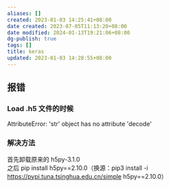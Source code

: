 ```yaml
---
aliases: []
created: 2023-01-03 14:25:41+08:00
date created: 2023-07-05T11:13:20+08:00
date modified: 2024-01-13T19:21:06+08:00
dg-publish: true
tags: []
title: keras
updated: 2023-01-03 14:28:55+08:00
---
```


## 报错
### Load .h5 文件的时候
AttributeError: 'str' object has no attribute 'decode'
### 解决方法
首先卸载原来的 h5py-3.1.0  
之后 pip install h5py==2.10.0（换源：pip3 install -i <https://pypi.tuna.tsinghua.edu.cn/simple> h5py==2.10.0）
